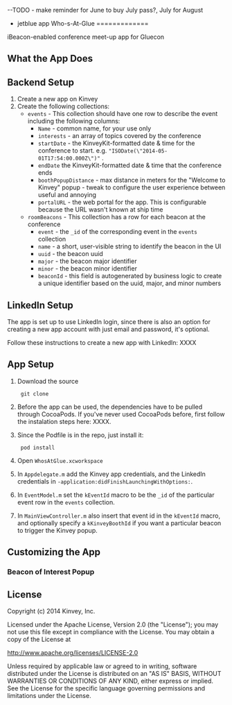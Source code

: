 --TODO - make reminder for June to buy July pass?, July for August
  - jetblue app
Who-s-At-Glue
=============

iBeacon-enabled conference meet-up app for Gluecon

## What the App Does


## Backend Setup 

1. Create a new app on Kinvey
2. Create the following collections:
    * `events` - This collection should have one row to describe the event including the following columns:
         * `Name` - common name, for your use only
         * `interests` - an array of topics covered by the conference
         * `startDate` - the KinveyKit-formatted date & time for the conference to start. e.g. `"ISODate(\"2014-05-01T17:54:00.000Z\")"` .
         * `endDate` the KinveyKit-formatted date & time that the conference ends
         * `boothPopupDistance` - max distance in meters for the "Welcome to Kinvey" popup - tweak to configure the user experience between useful and annoying
         * `portalURL` - the web portal for the app. This is configurable because the URL wasn't known at ship time
    * `roomBeacons` - This collection has a row for each beacon at the conference
         * `event` - the `_id` of the corresponding event in the `events` collection
         * `name` - a short, user-visible string to identify the beacon in the UI
         * `uuid` - the beacon uuid 
         * `major` - the beacon major identifier
         * `minor` - the beacon minor identifier
         * `beaconId` - this field is autogenerated by business logic to create a unique identifier based on the uuid, major, and minor numbers
         
## LinkedIn Setup
The app is set up to use LinkedIn login, since there is also an option for creating a new app account with just email and password, it's optional.

Follow these instructions to create a new app with LinkedIn: XXXX

## App Setup

1. Download the source 

        git clone
     
2. Before the app can be used, the dependencies have to be pulled through CocoaPods. If you've never used CocoaPods before, first follow the instalation steps here: XXXX. 

3. Since the Podfile is in the repo, just install it:

        pod install
    

4. Open `WhosAtGlue.xcworkspace`
5. In `Appdelegate.m` add the Kinvey app credentials, and the LinkedIn credentials in `-application:didFinishLaunchingWithOptions:`.
6. In `EventModel.m` set the `kEventId` macro to be the `_id` of the particular event row in the `events` collection. 
7. In `MainViewController.m`  also insert that event id in the `kEventId` macro, and optionally specify a `kKinveyBoothId` if you want a particular beacon to trigger the Kinvey popup. 

## Customizing the App

### Beacon of Interest Popup

## License

Copyright (c) 2014 Kinvey, Inc.

Licensed under the Apache License, Version 2.0 (the "License");
you may not use this file except in compliance with the License.
You may obtain a copy of the License at

http://www.apache.org/licenses/LICENSE-2.0

Unless required by applicable law or agreed to in writing, software
distributed under the License is distributed on an "AS IS" BASIS,
WITHOUT WARRANTIES OR CONDITIONS OF ANY KIND, either express or implied.
See the License for the specific language governing permissions and
limitations under the License.





